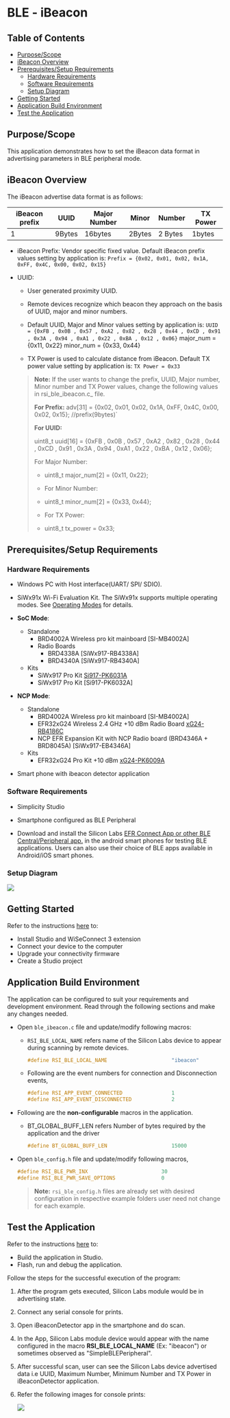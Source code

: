 # BLE - iBeacon

## Table of Contents

- [Purpose/Scope](#purposescope) 
- [iBeacon Overview](#ibeacon-overview)
- [Prerequisites/Setup Requirements](#prerequisitessetup-requirements)
  - [Hardware Requirements](#hardware-requirements)
  - [Software Requirements](#software-requirements)
  - [Setup Diagram](#setup-diagram)
- [Getting Started](#getting-started)
- [Application Build Environment](#application-build-environment)
- [Test the Application](#test-the-application)

## Purpose/Scope

This application demonstrates how to set the iBeacon data format in advertising parameters in  BLE peripheral mode.

## iBeacon Overview

The iBeacon advertise data format is as follows:

  | iBeacon prefix |UUID |Major Number |Minor |Number |TX Power |
  |------|---|------|------|------|------|
  |1|9Bytes|16bytes |2Bytes |2 Bytes |1bytes|

- iBeacon Prefix:
   Vendor specific fixed value.
   Default iBeacon prefix values setting by application is:
   ``Prefix = {0x02, 0x01, 0x02, 0x1A, 0xFF, 0x4C, 0x00, 0x02, 0x15}``

- UUID:
  - User generated proximity UUID.
  - Remote devices recognize which beacon they approach on the basis of UUID, major and minor numbers.
  - Default UUID, Major and Minor values setting by application is:
   ``UUID = {0xFB , 0x0B , 0x57 , 0xA2 , 0x82 , 0x28 , 0x44 , 0xCD , 0x91 ,
   0x3A , 0x94 , 0xA1 , 0x22 , 0xBA , 0x12 , 0x06}``
   major_num = {0x11, 0x22}
   minor_num = {0x33, 0x44}

  - TX Power is used to calculate distance from iBeacon.
   Default TX power value setting by application is:
   `TX Power = 0x33`
  > **Note:**
  >If the user wants to change the prefix, UUID, Major number, Minor number and TX Power values, change the following values in rsi_ble_ibeacon.c_ file.
  >
  > **For Prefix:**
  > adv[31] = {0x02, 0x01, 0x02, 0x1A, 0xFF, 0x4C, 0x00, 0x02, 0x15}; //prefix(9bytes)`
  >
  > **For UUID:**
  >
  > uint8_t uuid[16] = {0xFB , 0x0B , 0x57 , 0xA2 , 0x82 , 0x28 , 0x44 , 0xCD , 0x91 , 0x3A , 0x94 , 0xA1 , 0x22 , 0xBA , 0x12 , 0x06};
  >
  > For Major Number:
  >
  > - uint8_t major_num[2] = {0x11, 0x22};
  >
  > - For Minor Number:
  > - uint8_t minor_num[2] = {0x33, 0x44};
  >
  > - For TX Power:
  > - uint8_t tx_power = 0x33;

## Prerequisites/Setup Requirements

### Hardware Requirements

- Windows PC with Host interface(UART/ SPI/ SDIO).
- SiWx91x Wi-Fi Evaluation Kit. The SiWx91x supports multiple operating modes. See [Operating Modes]() for details.
- **SoC Mode**:
  - Standalone
    - BRD4002A Wireless pro kit mainboard [SI-MB4002A]
    - Radio Boards 
  	  - BRD4338A [SiWx917-RB4338A]
  	  - BRD4340A [SiWx917-RB4340A]
  - Kits
  	- SiWx917 Pro Kit [Si917-PK6031A](https://www.silabs.com/development-tools/wireless/wi-fi/siwx917-pro-kit?tab=overview)
  	- SiWx917 Pro Kit [Si917-PK6032A]
  	
- **NCP Mode**:
  - Standalone
    - BRD4002A Wireless pro kit mainboard [SI-MB4002A]
    - EFR32xG24 Wireless 2.4 GHz +10 dBm Radio Board [xG24-RB4186C](https://www.silabs.com/development-tools/wireless/xg24-rb4186c-efr32xg24-wireless-gecko-radio-board?tab=overview)
    - NCP EFR Expansion Kit with NCP Radio board (BRD4346A + BRD8045A) [SiWx917-EB4346A]
  - Kits
  	- EFR32xG24 Pro Kit +10 dBm [xG24-PK6009A](https://www.silabs.com/development-tools/wireless/efr32xg24-pro-kit-10-dbm?tab=overview)

- Smart phone with ibeacon detector application

### Software Requirements

- Simplicity Studio
- Smartphone configured as BLE Peripheral

- Download and install the Silicon Labs [EFR Connect App or other BLE Central/Peripheral app.](https://www.silabs.com/developers/efr-connect-mobile-app) in the android smart phones for testing BLE applications. Users can also use their choice of BLE apps available in Android/iOS smart phones.

### Setup Diagram

![](resources/readme/ble_ibeacon_soc_ncp.png)
  
## Getting Started

Refer to the instructions [here](https://docs.silabs.com/wiseconnect/latest/wiseconnect-getting-started/) to:

- Install Studio and WiSeConnect 3 extension
- Connect your device to the computer
- Upgrade your connectivity firmware
- Create a Studio project

## Application Build Environment

The application can be configured to suit your requirements and development environment. Read through the following sections and make any changes needed.

- Open `ble_ibeacon.c` file and update/modify following macros:

  - `RSI_BLE_LOCAL_NAME` refers name of the Silicon Labs device to appear during scanning by remote devices.

     ```c
    #define RSI_BLE_LOCAL_NAME                     "ibeacon"
    ```

  - Following are the event numbers for connection and Disconnection events,

    ```c
    #define RSI_APP_EVENT_CONNECTED                1
    #define RSI_APP_EVENT_DISCONNECTED             2
    ```

- Following are the **non-configurable** macros in the application.

  - BT_GLOBAL_BUFF_LEN refers Number of bytes required by the application and the driver

    ```c
    #define BT_GLOBAL_BUFF_LEN                     15000
    ```

- Open `ble_config.h` file and update/modify following macros,

  ```c
  #define RSI_BLE_PWR_INX                        30
  #define RSI_BLE_PWR_SAVE_OPTIONS               0
  ```  

  > **Note:** `rsi_ble_config.h` files are already set with desired configuration in respective example folders user need not change for each example.

## Test the Application

Refer to the instructions [here](https://docs.silabs.com/wiseconnect/latest/wiseconnect-getting-started/) to:

- Build the application in Studio.
- Flash, run and debug the application.

Follow the steps for the successful execution of the program:

1. After the program gets executed, Silicon Labs module would be in advertising state.

2. Connect any serial console for prints.

3. Open iBeaconDetector app in the smartphone and do scan.

4. In the App, Silicon Labs module device would appear with the name configured in the macro **RSI\_BLE\_LOCAL\_NAME** (Ex: "ibeacon") or sometimes observed as "SimpleBLEPeripheral".

5. After successful scan, user can see the Silicon Labs device advertised data i.e UUID, Maximum Number, Minimum Number and TX Power in iBeaconDetector application.  

6. Refer the following images for console prints:

    ![](resources/readme/output1.png)
